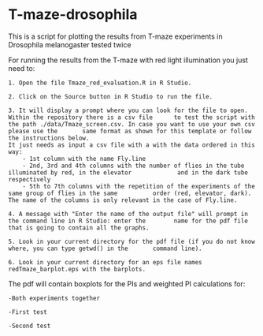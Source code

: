 # T-maze-drosophila
This is a script for plotting the results from T-maze experiments in Drosophila melanogaster tested twice

For running the results from the T-maze with red light illumination you just need to:

	1. Open the file Tmaze_red_evaluation.R in R Studio.
	
	2. Click on the Source button in R Studio to run the file.
	
	3. It will display a prompt where you can look for the file to open. Within the repository there is a csv file 		to test the script with the path ./data/Tmaze_screen.csv. In case you want to use your own csv please use the 		same format as shown for this template or follow the instructions below.
	It just needs as input a csv file with a with the data ordered in this way:
		- 1st column with the name Fly.line
		- 2nd, 3rd and 4th columns with the number of flies in the tube illuminated by red, in the elevator 			and in the dark tube respectively
		- 5th to 7th columns with the repetition of the experiments of the same group of flies in the same 			order (red, elevator, dark).
	The name of the columns is only relevant in the case of Fly.line.

	4. A message with "Enter the name of the output file" will prompt in the command line in R Studio: enter the 		name for the pdf file that is going to contain all the graphs.
	
	5. Look in your current directory for the pdf file (if you do not know where, you can type getwd() in the 		command line).

	6. Look in your current directory for an eps file names redTmaze_barplot.eps with the barplots.

The pdf will contain boxplots for the PIs and weighted PI calculations for:

	-Both experiments together
	
	-First test
	
	-Second test
